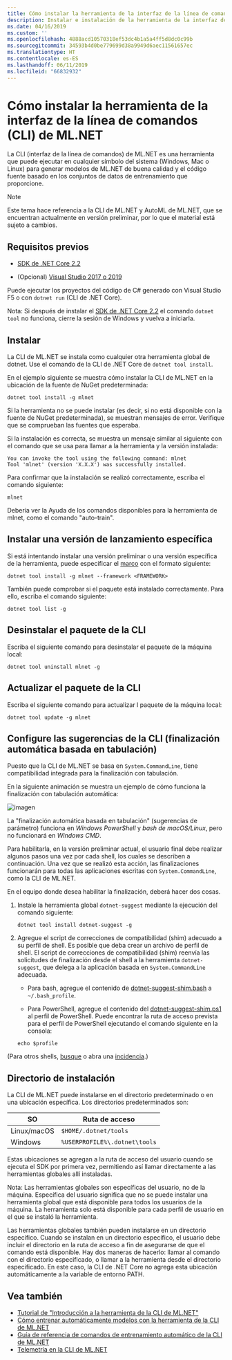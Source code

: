 ```yaml
---
title: Cómo instalar la herramienta de la interfaz de la línea de comandos (CLI) de ML.NET
description: Instalar e instalación de la herramienta de la interfaz de la línea de comandos (CLI) de ML.NET.
ms.date: 04/16/2019
ms.custom: ''
ms.openlocfilehash: 4888acd10570318ef53dc4b1a5a4ff5d8dc0c99b
ms.sourcegitcommit: 34593b4d0be779699d38a9949d6aec11561657ec
ms.translationtype: HT
ms.contentlocale: es-ES
ms.lasthandoff: 06/11/2019
ms.locfileid: "66832932"
---
```

# <a name="how-to-install-the-mlnet-command-line-interface-cli-tool"></a>Cómo instalar la herramienta de la interfaz de la línea de comandos (CLI) de ML.NET

La CLI (interfaz de la línea de comandos) de ML.NET es una herramienta que puede ejecutar en cualquier símbolo del sistema (Windows, Mac o Linux) para generar modelos de ML.NET de buena calidad y el código fuente basado en los conjuntos de datos de entrenamiento que proporcione.

> [!NOTE]
> Este tema hace referencia a la CLI de ML.NET y AutoML de ML.NET, que se encuentran actualmente en versión preliminar, por lo que el material está sujeto a cambios.

## <a name="pre-requisites"></a>Requisitos previos

- [SDK de .NET Core 2.2](https://dotnet.microsoft.com/download/dotnet-core/2.2)

- (Opcional) [Visual Studio 2017 o 2019](https://visualstudio.microsoft.com/vs/)

Puede ejecutar los proyectos del código de C# generado con Visual Studio F5 o con `dotnet run` (CLI de .NET Core).

Nota: Si después de instalar el [SDK de .NET Core 2.2](https://dotnet.microsoft.com/download/dotnet-core/2.2) el comando `dotnet tool` no funciona, cierre la sesión de Windows y vuelva a iniciarla.

## <a name="install"></a>Instalar

La CLI de ML.NET se instala como cualquier otra herramienta global de dotnet. Use el comando de la CLI de .NET Core de `dotnet tool install`. 

En el ejemplo siguiente se muestra cómo instalar la CLI de ML.NET en la ubicación de la fuente de NuGet predeterminada:

```console
dotnet tool install -g mlnet
```

Si la herramienta no se puede instalar (es decir, si no está disponible con la fuente de NuGet predeterminada), se muestran mensajes de error. Verifique que se comprueban las fuentes que esperaba.

Si la instalación es correcta, se muestra un mensaje similar al siguiente con el comando que se usa para llamar a la herramienta y la versión instalada:

```console
You can invoke the tool using the following command: mlnet
Tool 'mlnet' (version 'X.X.X') was successfully installed.
```

Para confirmar que la instalación se realizó correctamente, escriba el comando siguiente:

```console
mlnet
```

Debería ver la Ayuda de los comandos disponibles para la herramienta de mlnet, como el comando "auto-train".

## <a name="install-a-specific-release-version"></a>Instalar una versión de lanzamiento específica

Si está intentando instalar una versión preliminar o una versión específica de la herramienta, puede especificar el [marco](../../standard/frameworks.md) con el formato siguiente:

```console
dotnet tool install -g mlnet --framework <FRAMEWORK>
```

También puede comprobar si el paquete está instalado correctamente. Para ello, escriba el comando siguiente:

```console
dotnet tool list -g
```

## <a name="uninstall-the-cli-package"></a>Desinstalar el paquete de la CLI

Escriba el siguiente comando para desinstalar el paquete de la máquina local:

```console
dotnet tool uninstall mlnet -g
```

## <a name="update-the-cli-package"></a>Actualizar el paquete de la CLI

Escriba el siguiente comando para actualizar l paquete de la máquina local:

```console
dotnet tool update -g mlnet
```

## <a name="set-up-cli-suggestions-tab-based-auto-completion"></a>Configure las sugerencias de la CLI (finalización automática basada en tabulación)

Puesto que la CLI de ML.NET se basa en `System.CommandLine`, tiene compatibilidad integrada para la finalización con tabulación.

En la siguiente animación se muestra un ejemplo de cómo funciona la finalización con tabulación automática:

![imagen](./media/cli-tab-completion.gif)

La "finalización automática basada en tabulación" (sugerencias de parámetro) funciona en *Windows PowerShell* y *bash de macOS/Linux*, pero no funcionará en *Windows CMD*.

Para habilitarla, en la versión preliminar actual, el usuario final debe realizar algunos pasos una vez por cada shell, los cuales se describen a continuación. Una vez que se realizó esta acción, las finalizaciones funcionarán para todas las aplicaciones escritas con `System.CommandLine`, como la CLI de ML.NET.

En el equipo donde desea habilitar la finalización, deberá hacer dos cosas.

1. Instale la herramienta global `dotnet-suggest` mediante la ejecución del comando siguiente:

    ```console
    dotnet tool install dotnet-suggest -g
    ```

2. Agregue el script de correcciones de compatibilidad (shim) adecuado a su perfil de shell. Es posible que deba crear un archivo de perfil de shell. El script de correcciones de compatibilidad (shim) reenvía las solicitudes de finalización desde el shell a la herramienta `dotnet-suggest`, que delega a la aplicación basada en `System.CommandLine` adecuada.

    * Para bash, agregue el contenido de [dotnet-suggest-shim.bash](https://github.com/dotnet/System.CommandLine/blob/master/src/System.CommandLine.Suggest/dotnet-suggest-shim.bash) a `~/.bash_profile`.

    * Para PowerShell, agregue el contenido del [dotnet-suggest-shim.ps1](https://github.com/dotnet/System.CommandLine/blob/master/src/System.CommandLine.Suggest/dotnet-suggest-shim.ps1) al perfil de PowerShell. Puede encontrar la ruta de acceso prevista para el perfil de PowerShell ejecutando el comando siguiente en la consola:

    ```console
    echo $profile
    ``` 

(Para otros shells, [busque](https://github.com/dotnet/System.CommandLine/issues?q=is%3Aissue+is%3Aopen+label%3A%22shell+suggestion%22) o abra una [incidencia](https://github.com/dotnet/System.CommandLine/issues).)

## <a name="installation-directory"></a>Directorio de instalación

La CLI de ML.NET puede instalarse en el directorio predeterminado o en una ubicación específica. Los directorios predeterminados son:

| SO          | Ruta de acceso                          |
|-------------|-------------------------------|
| Linux/macOS | `$HOME/.dotnet/tools`         |
| Windows     | `%USERPROFILE%\.dotnet\tools` |

Estas ubicaciones se agregan a la ruta de acceso del usuario cuando se ejecuta el SDK por primera vez, permitiendo así llamar directamente a las herramientas globales allí instaladas.

Nota: Las herramientas globales son específicas del usuario, no de la máquina. Específica del usuario significa que no se puede instalar una herramienta global que está disponible para todos los usuarios de la máquina. La herramienta solo está disponible para cada perfil de usuario en el que se instaló la herramienta.

Las herramientas globales también pueden instalarse en un directorio específico. Cuando se instalan en un directorio específico, el usuario debe incluir el directorio en la ruta de acceso a fin de asegurarse de que el comando está disponible. Hay dos maneras de hacerlo: llamar al comando con el directorio especificado, o llamar a la herramienta desde el directorio especificado.
En este caso, la CLI de .NET Core no agrega esta ubicación automáticamente a la variable de entorno PATH.

## <a name="see-also"></a>Vea también

- [Tutorial de "Introducción a la herramienta de la CLI de ML.NET"](../tutorials/mlnet-cli.md)
- [Cómo entrenar automáticamente modelos con la herramienta de la CLI de ML.NET](../automate-training-with-cli.md)
- [Guía de referencia de comandos de entrenamiento automático de la CLI de ML.NET](../reference/ml-net-cli-reference.md) 
- [Telemetría en la CLI de ML.NET](../resources/ml-net-cli-telemetry.md)

